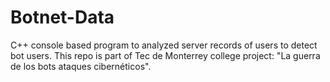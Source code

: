 # Botnet-Data
C++ console based program to analyzed server records of users to detect bot users. This repo is part of Tec de Monterrey college project: "La guerra de los bots ataques cibernéticos".
